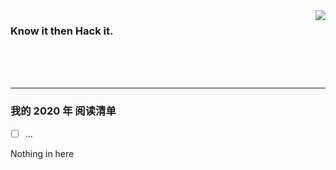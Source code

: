 <img align='right' src='https://github-readme-stats.vercel.app/api?username=1nfsr&show_icons=true&&hide=contribs,issues,stars&&hide_border=true&&hide_title=true' />


### Know it then Hack it.


<br />
<br />
<br />
<hr />

### 我的 2020 年 阅读清单

- [ ] ...

Nothing in here

<!--events start -->
<!--events end -->
